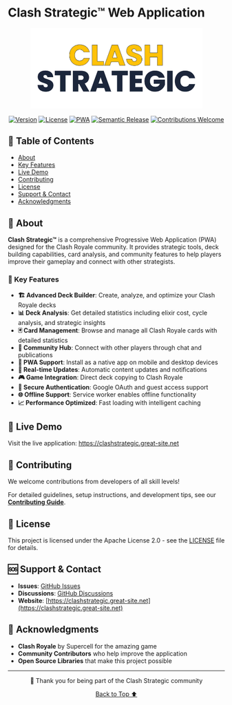 # Clash Strategic™ Web Application

<div align="center">
  <img src="./static/media/styles/logo/logo_banner.webp" alt="Clash Strategic Logo" width="400">
  
  [![Version](https://img.shields.io/badge/version-1.2.1-1B263B.svg)](https://github.com/ClashStrategic/webapp/releases)
  [![License](https://img.shields.io/badge/license-Apache%202.0-36CFC9.svg)](https://github.com/ClashStrategic/webapp/blob/main/LICENSE)
  [![PWA](https://img.shields.io/badge/PWA-In%20Development-FFC107.svg)](https://web.dev/progressive-web-apps/)
  [![Semantic Release](https://img.shields.io/badge/%20%20%F0%9F%93%A6%F0%9F%9A%80-semantic--release-FF5722.svg)](https://github.com/semantic-release/semantic-release)
  [![Contributions Welcome](https://img.shields.io/badge/contributions-welcome-A8E6CF.svg)](https://github.com/ClashStrategic/webapp/blob/main/CONTRIBUTING.md)
</div>

## 📑 Table of Contents

- [About](#-about)
- [Key Features](#-key-features)
- [Live Demo](#-live-demo)
- [Contributing](#-contributing)
- [License](#-license)
- [Support & Contact](#-support--contact)
- [Acknowledgments](#-acknowledgments)

## 📱 About

**Clash Strategic™** is a comprehensive Progressive Web Application (PWA) designed for the Clash Royale community. It provides strategic tools, deck building capabilities, card analysis, and community features to help players improve their gameplay and connect with other strategists.

### 🌟 Key Features

- **🏗️ Advanced Deck Builder**: Create, analyze, and optimize your Clash Royale decks
- **📊 Deck Analysis**: Get detailed statistics including elixir cost, cycle analysis, and strategic insights
- **🃏 Card Management**: Browse and manage all Clash Royale cards with detailed statistics
- **👥 Community Hub**: Connect with other players through chat and publications
- **📱 PWA Support**: Install as a native app on mobile and desktop devices
- **🔄 Real-time Updates**: Automatic content updates and notifications
- **🎮 Game Integration**: Direct deck copying to Clash Royale
- **🔐 Secure Authentication**: Google OAuth and guest access support
- **🌐 Offline Support**: Service worker enables offline functionality
- **📈 Performance Optimized**: Fast loading with intelligent caching

## 🚀 Live Demo

Visit the live application: <a href="https://clashstrategic.great-site.net" target="_blank" rel="noopener noreferrer">https://clashstrategic.great-site.net</a>


## 🤝 Contributing

We welcome contributions from developers of all skill levels!

For detailed guidelines, setup instructions, and development tips, see our [**Contributing Guide**](CONTRIBUTING.md).

## 📄 License

This project is licensed under the Apache License 2.0 - see the [LICENSE](LICENSE) file for details.

## 🆘 Support & Contact

- **Issues**: [GitHub Issues](https://github.com/ClashStrategic/webapp/issues)
- **Discussions**: [GitHub Discussions](https://github.com/ClashStrategic/webapp/discussions)
- **Website**: [https://clashstrategic.great-site.net](https://clashstrategic.great-site.net)

## 🙏 Acknowledgments

- **Clash Royale** by Supercell for the amazing game
- **Community Contributors** who help improve the application
- **Open Source Libraries** that make this project possible

---

<div align="center">
  <p>💖 Thank you for being part of the Clash Strategic community</p>
  <p>
    <a href="#top">Back to Top ⬆️</a>
  </p>
</div>
